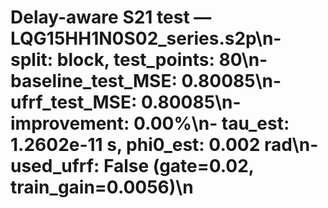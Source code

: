 # Delay-aware S21 test — LQG15HH1N0S02_series.s2p\n- split: block, test_points: 80\n- baseline_test_MSE: 0.80085\n- ufrf_test_MSE: 0.80085\n- improvement: 0.00%\n- tau_est: 1.2602e-11 s, phi0_est: 0.002 rad\n- used_ufrf: False (gate=0.02, train_gain=0.0056)\n